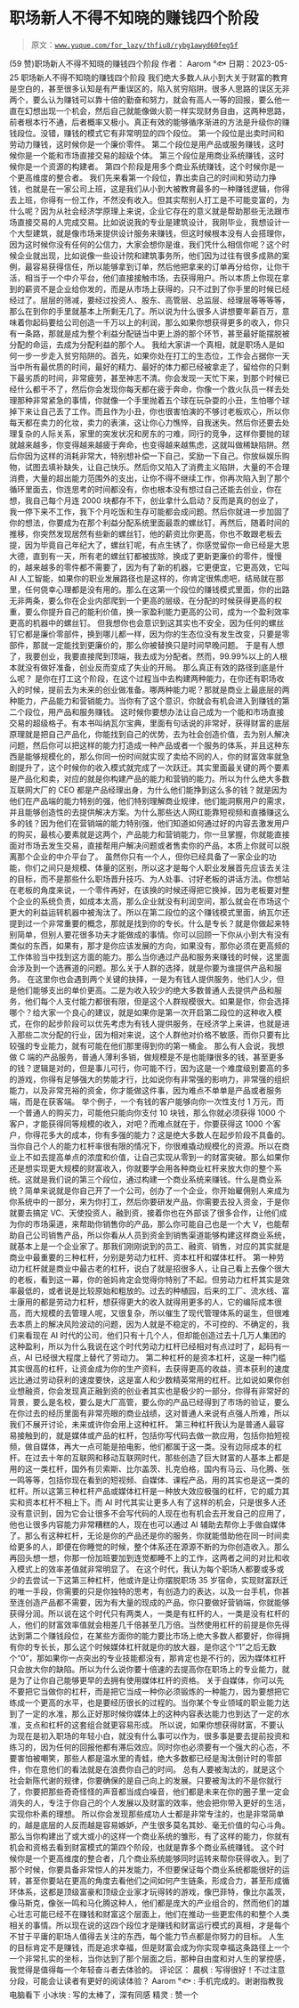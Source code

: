 # 职场新人不得不知晓的赚钱四个阶段

> 原文：[`www.yuque.com/for_lazy/thfiu8/rybg1awyd60feg5f`](https://www.yuque.com/for_lazy/thfiu8/rybg1awyd60feg5f)

<ne-h2 id="c1a0459e" data-lake-id="c1a0459e"><ne-heading-ext><ne-heading-anchor></ne-heading-anchor><ne-heading-fold></ne-heading-fold></ne-heading-ext><ne-heading-content><ne-text id="u6204e0d7">(59 赞)职场新人不得不知晓的赚钱四个阶段</ne-text></ne-heading-content></ne-h2> <ne-p id="u6bc9d013" data-lake-id="u6bc9d013"><ne-text id="ue59c3c0f">作者： Aarom °🐟</ne-text></ne-p> <ne-p id="udc301fe7" data-lake-id="udc301fe7"><ne-text id="u5d455373">日期：2023-05-25</ne-text></ne-p> <ne-p id="u5e042a4d" data-lake-id="u5e042a4d"><ne-text id="u6a610c91">职场新人不得不知晓的赚钱四个阶段</ne-text></ne-p> <ne-p id="ue9f537f1" data-lake-id="ue9f537f1"><ne-text id="u42a67295">我们绝大多数人从小到大关于财富的教育是空白的，甚至很多认知是有严重误区的，陷入贫穷陷阱。很多人思路的误区无非两个，要么认为赚钱可以靠十倍的勤奋和努力，就会有高人一等的回报，要么他一直在幻想出现一个机会，然后自己就能像做火箭一样实现财务自由，这两种思路，前者根本行不通，后者概率又极小。真正有效的能够循序渐进的方法是升级你的赚钱段位。没错，赚钱的模式它有非常明显的四个段位。</ne-text></ne-p> <ne-p id="ub73844c2" data-lake-id="ub73844c2"><ne-text id="u0df87a9e">第一个段位是出卖时间和劳动力赚钱，这时候你是一个廉价零件。</ne-text></ne-p> <ne-p id="u38b34386" data-lake-id="u38b34386"><ne-text id="u21b44d5d">第二个段位是用产品或服务赚钱，这时候你是一个能和市场直接交易的超级个体。</ne-text></ne-p> <ne-p id="u520ec4cf" data-lake-id="u520ec4cf"><ne-text id="u7a3159d0">第三个段位是用商业系统赚钱，这时候你是一个资源的构建者。</ne-text></ne-p> <ne-p id="uc11d09dd" data-lake-id="uc11d09dd"><ne-text id="ub47d17ed">第四个阶段是用多个商业系统赚钱，这个时候你是一个更高维度的整合者。</ne-text></ne-p> <ne-p id="u4021b177" data-lake-id="u4021b177"><ne-text id="u9f437864">我们先来看第一个段位，靠出卖自己的时间和劳动力挣钱，也就是在一家公司上班，这是我们从小到大被教育最多的一种赚钱逻辑，你得去上班，你得有一份工作，不然没有收入。但其实帮别人打工是不可能变富的，为什么呢？因为从社会经济学原理上来说，企业它存在的意义就是帮助那些无法跟市场直接交易的人完成交易。比如说说我的专业是建筑设计，我刚毕业，我想设计一个大型建筑，就是像市场来提供设计服务来赚钱，但这时候根本没有人会搭理你，因为这时候你没有任何的公信力，大家会想你是谁，我们凭什么相信你呢？这个时候企业就出现，比如说像一些设计院和建筑事务所，他们因为过往有很多成熟的案例，最容易获得信任，所以能够拿到订单，然后他把拿来的订单再分给你，让你干活，相当于一个中介平台，他们直接接触市场，去获得用户。所以本质上你现在拿到的薪资不是企业给你发的，而是从市场上获得的，只不过到了你手里的时候已经经过了。层层的筛减，要经过投资人、股东、高管层、总监层、经理层等等等等，那么在到你的手里就基本上所剩无几了。所以说为什么很多人讲想要年薪百万，意味着你起码要给公司创造一千万以上的利润，那么如果你想获得更多的收入，你只有一条路，那就是成为整个利益分配链当中更上游的那个环节，甚至最好能摆脱被分配的命运，去成为分配利益的那个人。</ne-text></ne-p> <ne-p id="ua2d5f6ee" data-lake-id="ua2d5f6ee"><ne-text id="u82a2e382">我给大家讲一个真相，就是职场人是如何一步一步走入贫穷陷阱的。首先，如果你处在打工的生态位，工作会占据你一天当中所有最优质的时间，最好的精力、最好的体力都已经被拿走了，留给你的只剩下最劣质的时间，非常疲劳，甚至神志不清。你会发现一天忙下来，到那个时候已经什么都干不了，然后你会发现你每天都在疲于奔命，你像一个救火队员一样去处理那种非常紧急的事情，你就像一个手里抛着五个球在玩杂耍的小丑，生怕哪个球掉下来让自己丢了工作。而且作为小丑，你也很害怕演的不够讨老板欢心，所以你每天都在卖力的化妆，卖力的表演，这让你心力憔悴，自我迷失。然后你还要去处理复杂的人际关系，家里的突发状况和房东的刁难，同行的竞争，这样你要抛的球就越来越多，你变得越来越疲于奔命，也变得越来越焦虑，这就叫做稀缺陷阱。然后你因为这样的消耗非常大，特别想补偿一下自己，奖励一下自己。你放纵娱乐购物，试图去填补缺失，让自己快乐。然后你又陷入了消费主义陷阱，大量的不合理消费，大量的超出能力范围外的支出，让你不得不继续工作，你再次陷入到了那个循环里面去，你连思考的时间都没有，你也根本没有想过自己还能去创业，你在想，我自己每个月连 2000 块都存不下，创业拿什么启动？反而是真的创业了，我一停下来不工作，我下个月吃饭和生存可能都会成问题。然后你就进一步加固了你的想法，你要成为在那个利益分配系统里面最乖的螺丝钉，再然后，随着时间的推移，你突然发现居然有些新的螺丝钉，他的薪资比你更高，你也不敢跟老板去提，因为毕竟自己年纪大了，螺丝钉呢，有点生锈了，你感觉留你一命已经是大恩大德，直到有一天，所有老的螺丝钉都被拔除，换成了更新更廉价的零件，慢慢的，越来越多的零件都不需要了，因为有了新的机器，它更便宜，它更高效，它叫 AI 人工智能，如果你的职业发展路径也是这样的，你肯定很焦虑吧，结局就在那里，任何侥幸心理都是没有用的。那么在这第一个段位的赚钱模式里面，你的出路无非两条，要么你在企业内部爬到一个更高的层级，在分配的时候获得更高的权重，要么你提升自己的能利价值，换一家盈利能力更高的公司，成为一个盈利效率更高的机器中的螺丝钉。</ne-text></ne-p> <ne-p id="u67377e65" data-lake-id="u67377e65"><ne-text id="ud11b66f8">但我想你也会意识到这其实也不安全，因为任何的螺丝钉它都是廉价零部件，换到哪儿都一样，因为你的生态位没有发生改变，只要是零部件，那就一定能找到更廉价的，那么你被替换只是时间早晚问题。</ne-text></ne-p> <ne-p id="u4804354d" data-lake-id="u4804354d"><ne-text id="u26cee061">于是有人想了，我要创业，我要直接爬到顶端，我去成为分配者。然而，99.99%以上的人根本就没有做好准备，创业反而变成了失业的开局。</ne-text></ne-p> <ne-p id="ud7a3ebe4" data-lake-id="ud7a3ebe4"><ne-text id="ud53b6a06">那么真正有效的路径到底是什么呢？</ne-text></ne-p> <ne-p id="ub93943ef" data-lake-id="ub93943ef"><ne-text id="u3c59a639">是你在打工这个阶段，在这个过程当中去构建两种能力，在你还有职场收入的时候，提前去为未来的创业做准备。哪两种能力呢？那就是商业上最底层的两种能力，产品能力和营销能力。当你有了这个意识，你就会有机会进入到赚钱的第二个段位，用产品和服务赚钱。</ne-text></ne-p> <ne-p id="ue3b893c8" data-lake-id="ue3b893c8"><ne-text id="u56f78f2e">这时候你要想办法让自己成为一个能和市场直接交易的超级格子。有本书叫纳瓦尔宝典，里面有句话说的非常好，获得财富的底层原理就是把自己产品化，你能找到自己的优势，去为社会创造价值，去为别人解决问题，然后你可以把这样的能力打造成一种产品或者一个服务的体系，并且这种东西是能够规模化的，那么你同一份时间就实现了卖给不同的人，你的财富效率就急剧提升了，这个时候你的收入模式就完成了一次跃迁。其实里面最关键的两个要素是产品化和卖，对应的就是你构建产品的能力和营销的能力。所以为什么绝大多数互联网大厂的 CEO 都是产品经理出身，为什么他们能挣到这么多的钱？就是因为他们在产品端的能力特别的强，他们特别理解商业规律，他们能洞察用户的需求，并且能够创造性的去提供解决方案。为什么那些达人网红能靠短视频和直播赚这么多的钱？因为他们在营销端的能力特别强，他们知道如何通过好的内容去激发用户的购买，最核心要素就是这两个，产品能力和营销能力，你一旦掌握，你就能直接面对市场去发生交易，直接帮用户解决问题或者售卖你的产品，本质上你就可以脱离那个企业的中介平台了。</ne-text></ne-p> <ne-p id="u8c6b7400" data-lake-id="u8c6b7400"><ne-text id="u887915cb">虽然你只有一个人，但你已经具备了一家企业的功能，你们之间只是规模、体量的区别，所以这才是每个人职业发展首先应该去关注的目标，而不是那些什么职场晋升技巧、为人处事、讨好老板的讲话方法。你想站在老板的角度来说，一个零件再好，在该换的时候还得把它换掉，因为老板要对整个企业的系统负责，如成本太高，那么企业就没有利润空间，那么就会在市场这个更大的利益运转机器中被淘汰了。所以在第二段位的这个赚钱模式里面，纳瓦尔还提到过一个非常重要的概念，那就是找到你的专长。什么是专长？就是你做起来特别简单，但别人要花很多功夫才能做成的事情。你可以回顾一下你从小到大有没有类似的东西，如果有，那才是你应该发展的方向，如果没有，那你必须在更高频的工作体验当中找到这方面的能力。那么当你通过产品和服务来赚钱的时候，这里面会涉及到一个选赛道的问题。那么关于人群的选择，就是你要为谁提供产品和服务。</ne-text></ne-p> <ne-p id="u686272ad" data-lake-id="u686272ad"><ne-text id="ubad5522b">在这里你也会遇到两个关键的抉择，一是为有钱人提供服务，他们人少，但是他们能够支出的单价更高。二是为收入较少的绝大多数普通人去提供产品和服务，他们每个人支付能力都很有限，但是这个人群规模很大。如果是你，你会选择哪个？给大家一个良心的建议，就是如果你是第一次开启第二段位的这种收入模式，在你的起步阶段可以优先考虑为有钱人提供服务，在经济学上来讲，也就是进入那些二次分配的行业，因为相对来说，这个人群他对价格不敏感，而你只要有比较强的专业能力，就有可能在他们那里得到你的第一桶金。</ne-text></ne-p> <ne-p id="u17424a58" data-lake-id="u17424a58"><ne-text id="uf9bc2310">那么有人会说，我想做 C 端的产品服务，普通人薄利多销，做规模是不是也能赚很多的钱，甚至更多的钱？逻辑是对的，但是事儿可行，你可能不行，因为这是一个难度级别要高的多的游戏，你得有足够强大的势能才行，比如说你有非常强的影响力，非常强的组织能力，以及非常充裕的资金，你才能做这件事，因为难点不单单是产品或者服务端，而是在获客端。</ne-text></ne-p> <ne-p id="u1e46a325" data-lake-id="u1e46a325"><ne-text id="u1f9da7d5">举个例子，一个有钱的客户能够向你一次性支付 1 万元，而一个普通人的购买力，可能他只能向你支付 10 块钱，那么你就必须获得 1000 个客户，才能获得同等规模的收入，对吧？而难点就在于，你要获得这 1000 个客户，你得花多大的成本，你有多强的能力？这是绝大多数人在起步阶段不具备的。当你自己个人的能力杠杆率很有限的情况下，你很难撬动规模化的资源。所以在商业上不如去提高单点的浓度和价值，让自己实现从零到一的财富突破。那么如果你还是想实现更大规模的财富收入，你就要学会用各种商业杠杆来放大你的整个系统。这就是我们说的第三个段位，通过构建一个商业系统来赚钱。什么是商业系统？简单来说就是你自己开了一个公司，创办了一个企业，你开始雇佣别人来成为你系统中的一部分，来为你打工，然后你要研发产品，你需要去投入资金，于是你就要去搞定 VC、天使投资人，融到资，接着你也在外部谈了很多合作，让他们成为你的市场渠道，来帮助你销售你的产品，那么你可能自己也是一个大 V，也能帮助自己公司销售产品，所以你看从人员到资金到销售渠道能够构建这样商业系统，就基本上是一个企业家了。那我们刚刚说到的员工、融资、销售，对应的其实就是商业中最重要的三种杠杆，分别是劳动力杠杆、资本杠杆和媒体杠杆。</ne-text></ne-p> <ne-p id="u9452bddd" data-lake-id="u9452bddd"><ne-text id="uee52df84">第一种劳动力杠杆就是商业中最古老的杠杆，说白了就是招很多人，让自己看上去像个很大的老板，看到这一幕，你的爸妈肯定会觉得你特别了不起。但劳动力杠杆其实是效率最低的，或者说是比较原始和粗放的。过去的种植园，后来的工厂、流水线、富士康用的都是劳动力杠杆，想获得更大的收入就得用更多的人，它的编际成本很高，而大规模的去管理人呢，又很复杂，所以催生了现代管理体系的诞生，但很难去本质上的解决风险波动的问题，因为人就是不稳定的，不可控的、不确定的，我们来看现在 AI 时代的公司，他们只有十几个人，但却能创造过去十几万人集团的这种盈利，所以为什么我说在这个时代劳动力杠杆已经相对有点过时了，起码有一点，AI 已经很大程度上替代了劳动力。</ne-text></ne-p> <ne-p id="uc9b5cdda" data-lake-id="uc9b5cdda"><ne-text id="u822fe250">第二种杠杆的是资本杠杆，这是一种门槛其实很高的杠杆，让资金成为你的生产资料，去获得更高的收益，资本获利的速度远比通过劳动获利的速度要快，这是富人和少数精英常用的杠杆。比如说如果你创业想融资，你会发现真正融到资的创业者其实也是极少的一部分，你得有非常好的背景，要么是名校，要么是大厂高管，要么你的产品已经得到了市场的验证，要么在你过去的经历里面有非常亮眼的商业战绩，这对普通人来说有点强人所难，所以我们不展开讨论，未来或许你会用上这种杠杆。</ne-text></ne-p> <ne-p id="u00f5b4a6" data-lake-id="u00f5b4a6"><ne-text id="u6f2e9e10">第三种杠杆我认为是普通人最容易接触到的，就是媒体或产品的杠杆，包括你写代码去做一款应用，包括你拍短视频，做自媒体，再大一点可能是拍电影，他们都属于这一类。没有边际成本的杠杆。在过去十年的互联网和移动互联网时代，那些创造了巨大财富的人基本上都是用的这一类杠杆，国外有贝索斯、比尔盖茨、扎克伯格，国内有马云、马化腾、张一鸣等等，包括你现在看到的短视频、自媒体、课程产品，用的其实也是这一类的杠杆。所以这第三种杠杆产品或媒体杠杆是一种放大效应极强的杠杆，它的威力其实和资本杠杆不相上下。而 AI 时代其实让更多人有了这样的机会，只是很多人还没有意识到，因为它会让很多不会写代码的人现在也有机会去开发自己的应用了，他也让很多内容能力非常糟糕的人，现在也可以通过 AI 辅助去帮你上手做自媒体了。那么有这种杠杆，无论是你的产品还是你的服务，你就能借助他在同一时间卖给更多的人，即便在你睡觉的时候，整个体系还在源源不断的为你创造收入。那么再回头想一想，你那一份加班要加到连觉都睡不上的工作，这两者之间的对比和收入模式上的效率差值就非常明显了。</ne-text></ne-p> <ne-p id="uea2c5d48" data-lake-id="uea2c5d48"><ne-text id="u7b0d3e32">在这个时代，我认为每个职场人都要或多或少的去尝试一下这第三种杠杆，他或许是让你摆脱职场 35 岁宿命，实现财富跃迁的唯一手段，你需要的只是你独特的思考，有创造力的表达，以及一台手机，你甚至连创造产品都不需要，因为有大量的现成的产品，你只要做好营销端，你就能够获得分润。所以说在这个时代只有两类人，一类是有杠杆的人，一类是没有杠杆的人，他们的财富效率值就会相差几千倍甚至几万倍。当然使用杠杆的前提是你先得达到第二个赚钱段位，在某些方面你的能力要比市场上绝大多数人都要好，你得拥有你的专长长，那么这个时候媒体杠杆就是你的放大器，是你这个“1”之后无数个“0”，那如果你一点突出的专业技能都没有，那肯定也是不行的，因为媒体杠杆只会放大你的缺陷。所以为什么说你要十倍速的去提高你在职场上的专业能力，就是为了让你自己能够更早的去拥有使用媒体杠杆的资格。</ne-text></ne-p> <ne-p id="u1846a103" data-lake-id="u1846a103"><ne-text id="u92606305">关于自媒体，你可以先不要把它当做你的杠杆，而是把它当成一种你必须锻炼的一种能力，因为要想把它练成一个更高的水平，也是要经历很长的过程的。当你某个专业领域的职业能力达到了一定的水准，那么正好那时候你媒体上的这种内容表达能力也到达了一定的水准，支点和杠杆的这套组合就更容易形成。</ne-text></ne-p> <ne-p id="ua0b921e2" data-lake-id="ua0b921e2"><ne-text id="u8fff1361">所以说，如果你想获得财富，不要认为现在是初入职场的年轻小白，就没有什么事可以作为，很多事是要去提前投资和练习的，因为任何的回报他都有滞后效应。同时你也必须要有一个强大的心态，不要害怕被嘲笑，那些人都是温水里的青蛙，绝大多数都已经是淘汰倒计时的零部件，你在意他们的看法就是在浪费你自己的时间。</ne-text></ne-p> <ne-p id="ufc065483" data-lake-id="ufc065483"><ne-text id="udc8335bb">总有人要被淘汰的，就是这个社会新陈代谢的规律，你要确保的是自己向上的发展。只要被淘汰的不是你就行了，你要把那些奇奇怪怪的声音都当成白噪音，他们都是未来在你的圈子里一定会消失的人，专注于你自己的个人发展以及财富的效率，他会把你带入更好的生活，实现你朴素的理想。</ne-text></ne-p> <ne-p id="u2db7afe8" data-lake-id="u2db7afe8"><ne-text id="uc0bc5024">所以你会发现那些成功人士都是非常专注的，也是非常简单的，越是底层的人反而越是容易嫉妒，产生很多莫名其妙、毫无价值的勾心斗角。那么当你构建出了或大或小的这样一个商业系统的雏形，有了这样的能力，你就有机会和资格去看到财富模式的第四个阶段，也就是靠多个商业系统赚钱。</ne-text></ne-p> <ne-p id="u18014649" data-lake-id="u18014649"><ne-text id="ua9e159e2">这个时候你是一个更高维度的整合者，几个商业系统能够同时运转来帮你获得收入。到了那个时候，你要具备非常惊人的并发能力，不但要保证每个商业系统都能很好的运转，甚至你要站在更高的角度去看他们之间如何产生链条，形成合力，甚至形成循环体系，这都是顶级富豪和顶级企业家才玩得转的游戏，像巴菲特，像比尔盖茨，像马斯克，像张一鸣和马化腾这种人，他们都是庞大的产业组合的，然而他们的雄心壮志可能已经不在赚钱和财富这个层面上，他们在推动一些更宏伟的和整个人类相关的事情。所以现在说的这四个段位才是赚钱和财富运行模式的真相，才是每个不甘于平庸的职场人值得去关注的东西，每个能力节点都是你努力的目标。</ne-text></ne-p> <ne-p id="uc0d97312" data-lake-id="uc0d97312"><ne-text id="ufe720296">人生的目标肯定不是赚钱，而是追求幸福，但是财富会成为你实现幸福这条路径上一个一个非常扎实的坐标，当你达到了那个层面之后，那种自由度和对人生的掌控感，我觉得是值得每一个年轻奋斗者去体验的。</ne-text></ne-p> <ne-hole id="uefaedf4d" data-lake-id="uefaedf4d"><ne-card data-card-name="hr" data-card-type="block" id="hJjBi" data-event-boundary="card"><ne-p id="u7d342738" data-lake-id="u7d342738"><ne-text id="u37f06f1c">评论区：</ne-text></ne-p> <ne-p id="u8ddc0fbc" data-lake-id="u8ddc0fbc"><ne-text id="ubff32296">晨枫 : 写得很好！不过注意分段，可能会让读者有更好的阅读体验？</ne-text> <ne-text id="u898b71b0">Aarom °🐟 : 手机完成的。谢谢指教我电脑看下</ne-text> <ne-text id="u29df35ff">小冰块 : 写的太棒了，深有同感</ne-text> <ne-text id="u69b85548">精灵 : 赞一个</ne-text></ne-p></ne-card></ne-hole>